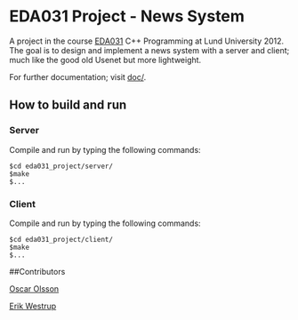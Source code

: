 # EDA031 Project - News System
A project in the course [EDA031](http://cs.lth.se/eda031) C++ Programming at Lund University 2012. The goal is to design and implement a news system with a server and client; much like the good old Usenet but more lightweight. 

For further documentation; visit [doc/](https://github.com/erikw/eda031_project/tree/master/doc).

## How to build and run
### Server
Compile and run by typing the following commands:

	$cd eda031_project/server/
	$make
	$...


### Client
Compile and run by typing the following commands:

	$cd eda031_project/client/
	$make
	$...


##Contributors

[Oscar Olsson](https://github.com/DrunkenInfant)

[Erik Westrup](https://github.com/erikw)
